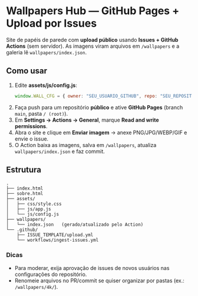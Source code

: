 # Wallpapers Hub — GitHub Pages + Upload por Issues

Site de papéis de parede com **upload público** usando **Issues + GitHub Actions** (sem servidor).
As imagens viram arquivos em `/wallpapers` e a galeria lê `wallpapers/index.json`.

## Como usar

1. Edite **assets/js/config.js**:
   ```js
   window.WALL_CFG = { owner: "SEU_USUARIO_GITHUB", repo: "SEU_REPOSITORIO" };
   ```
2. Faça push para um repositório **público** e ative **GitHub Pages** (branch `main`, pasta `/ (root)`).
3. Em **Settings → Actions → General**, marque **Read and write permissions**.
4. Abra o site e clique em **Enviar imagem** → anexe PNG/JPG/WEBP/GIF e envie o issue.
5. O Action baixa as imagens, salva em `/wallpapers`, atualiza `wallpapers/index.json` e faz commit.

## Estrutura
```
.
├── index.html
├── sobre.html
├── assets/
│   ├── css/style.css
│   ├── js/app.js
│   └── js/config.js
├── wallpapers/
│   └── index.json   (gerado/atualizado pelo Action)
└── .github/
    ├── ISSUE_TEMPLATE/upload.yml
    └── workflows/ingest-issues.yml
```

### Dicas
- Para moderar, exija aprovação de issues de novos usuários nas configurações do repositório.
- Renomeie arquivos no PR/commit se quiser organizar por pastas (ex.: `/wallpapers/4k/`).
